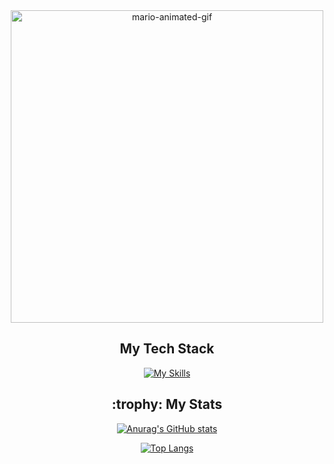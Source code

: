 <div align="center">
  <img src="https://user-images.githubusercontent.com/74038190/225813708-98b745f2-7d22-48cf-9150-083f1b00d6c9.gif" width="500" alt="mario-animated-gif">

  <h2>My Tech Stack</h2>
  
  [![My Skills](https://skillicons.dev/icons?i=dotnet,cs,azure,react,ts,js,html,css,rabbitmq,redis,postgres,docker,kubernetes,githubactions)](https://skillicons.dev)

  <h2>:trophy: My Stats</h2>

  [![Anurag's GitHub stats](https://github-readme-stats.vercel.app/api?username=adamthewilliam&layout=compact&theme=vision-friendly-dark)](https://github.com/anuraghazra/github-readme-stats)

  [![Top Langs](https://github-readme-stats.vercel.app/api/top-langs/?username=adamthewilliam&layout=compact&theme=vision-friendly-dark)](https://github.com/anuraghazra/github-readme-stats)
</div>


